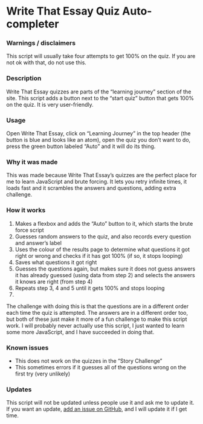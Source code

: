 # Write That Essay Quiz Auto-completer

### Warnings / disclaimers
This script will usually take four attempts to get 100% on the quiz. If you are not ok with that, do not use this.

### Description
Write That Essay quizzes are parts of the “learning journey” section of the site. This script adds a button next to the “start quiz” button that gets 100% on the quiz. It is very user-friendly.

### Usage
Open Write That Essay, click on “Learning Journey” in the top header (the button is blue and looks like an atom), open the quiz you don’t want to do, press the green button labeled “Auto” and it will do its thing.

### Why it was made
This was made because Write That Essay’s quizzes are the perfect place for me to learn JavaScript and brute forcing. It lets you retry infinite times, it loads fast and it scrambles the answers and questions, adding extra challenge.

### How it works
1. Makes a flexbox and adds the “Auto” button to it, which starts the brute force script
2. Guesses random answers to the quiz, and also records every question and answer’s label
3. Uses the colour of the results page to determine what questions it got right or wrong and checks if it has got 100% (if so, it stops looping) 
4. Saves what questions it got right
5. Guesses the questions again, but makes sure it does not guess answers it has already guessed (using data from step 2) and selects the answers it knows are right (from step 4)
6. Repeats step 3, 4 and 5 until it gets 100% and stops looping
7. 
The challenge with doing this is that the questions are in a different order each time the quiz is attempted. The answers are in a different order too, but both of these just make it more of a fun challenge to make this script work. I will probably never actually use this script, I just wanted to learn some more JavaScript, and I have succeeded in doing that.

### Known issues
- This does not work on the quizzes in the “Story Challenge”
- This sometimes errors if it guesses all of the questions wrong on the first try (very unlikely)

### Updates
This script will not be updated unless people use it and ask me to update it. If you want an update, [add an issue on GitHub](https://github.com/James-Tuppen/Write-That-Essay-Quiz-Completer/issues/new), and I will update it if I get time.